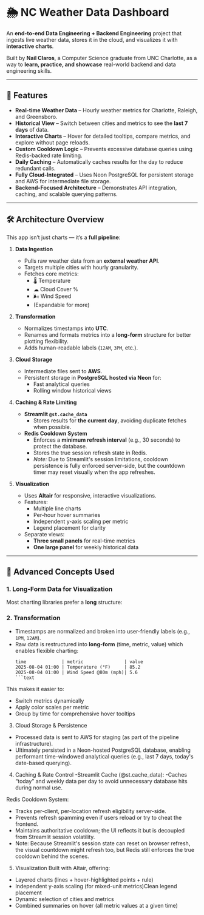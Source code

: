 
# 🌦 NC Weather Data Dashboard

An **end-to-end Data Engineering + Backend Engineering** project that ingests live weather data, stores it in the cloud, and visualizes it with **interactive charts**.

Built by **Nail Claros**, a Computer Science graduate from UNC Charlotte, as a way to **learn, practice, and showcase** real-world backend and data engineering skills.

---

## 📌 Features

- **Real-time Weather Data** – Hourly weather metrics for Charlotte, Raleigh, and Greensboro.
- **Historical View** – Switch between cities and metrics to see the **last 7 days** of data.
- **Interactive Charts** – Hover for detailed tooltips, compare metrics, and explore without page reloads.
- **Custom Cooldown Logic** – Prevents excessive database queries using Redis-backed rate limiting.
- **Daily Caching** – Automatically caches results for the day to reduce redundant calls.
- **Fully Cloud-Integrated** – Uses Neon PostgreSQL for persistent storage and AWS for intermediate file storage.
- **Backend-Focused Architecture** – Demonstrates API integration, caching, and scalable querying patterns.

---

## 🛠 Architecture Overview

This app isn’t just charts — it’s a **full pipeline**:

1. **Data Ingestion**
   - Pulls raw weather data from an **external weather API**.
   - Targets multiple cities with hourly granularity.
   - Fetches core metrics:  
     - 🌡 Temperature  
     - ☁ Cloud Cover %  
     - 🌬 Wind Speed  
     - (Expandable for more)

2. **Transformation**
   - Normalizes timestamps into **UTC**.
   - Renames and formats metrics into a **long-form** structure for better plotting flexibility.
   - Adds human-readable labels (`12AM`, `3PM`, etc.).

3. **Cloud Storage**
   - Intermediate files sent to **AWS**.
   - Persistent storage in **PostgreSQL hosted via Neon** for:
     - Fast analytical queries
     - Rolling window historical views

4. **Caching & Rate Limiting**
   - **Streamlit `@st.cache_data`**  
     - Stores results for **the current day**, avoiding duplicate fetches when possible.
   - **Redis Cooldown System**  
     - Enforces a **minimum refresh interval** (e.g., 30 seconds) to protect the database.
     - Stores the true session refresh state in Redis.
     - _Note:_ Due to Streamlit's session limitations, cooldown persistence is fully enforced server-side, but the countdown timer may reset visually when the app refreshes.

5. **Visualization**
   - Uses **Altair** for responsive, interactive visualizations.
   - Features:
     - Multiple line charts
     - Per-hour hover summaries
     - Independent y-axis scaling per metric
     - Legend placement for clarity
   - Separate views:
     - **Three small panels** for real-time metrics
     - **One large panel** for weekly historical data

---

## 🧠 Advanced Concepts Used

### 1. **Long-Form Data for Visualization**
Most charting libraries prefer a **long** structure:

### 2. **Transformation**
- Timestamps are normalized and broken into user-friendly labels (e.g., `1PM`, `12AM`).  
- Raw data is restructured into **long-form** (time, metric, value) which enables flexible charting:
  ```text
  time             | metric               | value
  2025-08-04 01:00 | Temperature (°F)     | 85.2
  2025-08-04 01:00 | Wind Speed @80m (mph)| 5.6
  ```text
  
This makes it easier to:
- Switch metrics dynamically
- Apply color scales per metric
- Group by time for comprehensive hover tooltips

3. Cloud Storage & Persistence
- Processed data is sent to AWS for staging (as part of the pipeline infrastructure).
- Ultimately persisted in a Neon-hosted PostgreSQL database, enabling performant time-windowed analytical queries (e.g., last 7 days, today's date-based querying).

4. Caching & Rate Control
-Streamlit Cache (@st.cache_data):
-Caches “today” and weekly data per day to avoid unnecessary database hits during normal use.

Redis Cooldown System:

- Tracks per-client, per-location refresh eligibility server-side.
- Prevents refresh spamming even if users reload or try to cheat the frontend.
- Maintains authoritative cooldown; the UI reflects it but is decoupled from Streamlit session volatility.
- Note: Because Streamlit's session state can reset on browser refresh, the visual countdown might refresh too, but Redis still enforces the true cooldown behind the scenes.

5. Visualization
Built with Altair, offering:
- Layered charts (lines + hover-highlighted points + rule)
- Independent y-axis scaling (for mixed-unit metrics)Clean legend placement
- Dynamic selection of cities and metrics
- Combined summaries on hover (all metric values at a given time)

